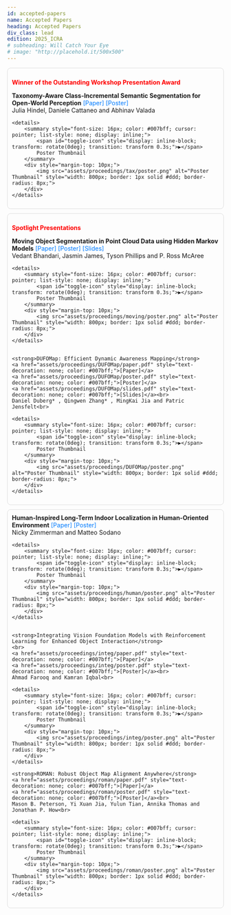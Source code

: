 ```yaml
---
id: accepted-papers
name: Accepted Papers
heading: Accepted Papers
div_class: lead
edition: 2025_ICRA
# subheading: Will Catch Your Eye
# image: "http://placehold.it/500x500"
---
```


<div style="padding: 10px; border: 1px solid #ddd; border-radius: 8px; margin-bottom: 10px;">
    <p><strong><span style="color: red;">Winner of the Outstanding Workshop Presentation Award</span></strong></p>
    <strong>Taxonomy-Aware Class-Incremental Semantic Segmentation for Open-World Perception</strong> 
    <a href="assets/proceedings/tax/paper.pdf" style="text-decoration: none; color: #007bff;">[Paper]</a> 
    <a href="assets/proceedings/tax/poster.pdf" style="text-decoration: none; color: #007bff;">[Poster]</a><br>
    Julia Hindel, Daniele Cattaneo and Abhinav Valada<br>
    
    <details>
        <summary style="font-size: 16px; color: #007bff; cursor: pointer; list-style: none; display: inline;">
            <span id="toggle-icon" style="display: inline-block; transform: rotate(0deg); transition: transform 0.3s;">▶</span>
            Poster Thumbnail
        </summary>
        <div style="margin-top: 10px;">
            <img src="assets/proceedings/tax/poster.png" alt="Poster Thumbnail" style="width: 800px; border: 1px solid #ddd; border-radius: 8px;">
        </div>
    </details>
</div>

<div style="padding: 10px; border: 1px solid #ddd; border-radius: 8px; margin-bottom: 10px;">
    <p><strong><span style="color: red;">Spotlight Presentations</span></strong></p>
    <strong>Moving Object Segmentation in Point Cloud Data using Hidden Markov Models</strong> 
    <a href="assets/proceedings/moving/paper.pdf" style="text-decoration: none; color: #007bff;">[Paper]</a> 
    <a href="assets/proceedings/moving/poster.pdf" style="text-decoration: none; color: #007bff;">[Poster]</a>
    <a href="assets/proceedings/moving/slides.pdf" style="text-decoration: none; color: #007bff;">[Slides]</a><br>
    Vedant Bhandari, Jasmin James, Tyson Phillips and P. Ross McAree<br>
    
    <details>
        <summary style="font-size: 16px; color: #007bff; cursor: pointer; list-style: none; display: inline;">
            <span id="toggle-icon" style="display: inline-block; transform: rotate(0deg); transition: transform 0.3s;">▶</span>
            Poster Thumbnail
        </summary>
        <div style="margin-top: 10px;">
            <img src="assets/proceedings/moving/poster.png" alt="Poster Thumbnail" style="width: 800px; border: 1px solid #ddd; border-radius: 8px;">
        </div>
    </details>


    <strong>DUFOMap: Efficient Dynamic Awareness Mapping</strong> 
    <a href="assets/proceedings/DUFOMap/paper.pdf" style="text-decoration: none; color: #007bff;">[Paper]</a> 
    <a href="assets/proceedings/DUFOMap/poster.pdf" style="text-decoration: none; color: #007bff;">[Poster]</a>
    <a href="assets/proceedings/DUFOMap/slides.pdf" style="text-decoration: none; color: #007bff;">[Slides]</a><br>
    Daniel Duberg* , Qingwen Zhang* , MingKai Jia and Patric Jensfelt<br>
    
    <details>
        <summary style="font-size: 16px; color: #007bff; cursor: pointer; list-style: none; display: inline;">
            <span id="toggle-icon" style="display: inline-block; transform: rotate(0deg); transition: transform 0.3s;">▶</span>
            Poster Thumbnail
        </summary>
        <div style="margin-top: 10px;">
            <img src="assets/proceedings/DUFOMap/poster.png" alt="Poster Thumbnail" style="width: 800px; border: 1px solid #ddd; border-radius: 8px;">
        </div>
    </details>
</div>

<div style="padding: 10px; border: 1px solid #ddd; border-radius: 8px; margin-bottom: 10px;">
    <strong>Human-Inspired Long-Term Indoor Localization in Human-Oriented Environment</strong> 
    <a href="assets/proceedings/human/paper.pdf" style="text-decoration: none; color: #007bff;">[Paper]</a> 
    <a href="assets/proceedings/human/poster.pdf" style="text-decoration: none; color: #007bff;">[Poster]</a><br>
    Nicky Zimmerman and Matteo Sodano<br>
    
    <details>
        <summary style="font-size: 16px; color: #007bff; cursor: pointer; list-style: none; display: inline;">
            <span id="toggle-icon" style="display: inline-block; transform: rotate(0deg); transition: transform 0.3s;">▶</span>
            Poster Thumbnail
        </summary>
        <div style="margin-top: 10px;">
            <img src="assets/proceedings/human/poster.png" alt="Poster Thumbnail" style="width: 800px; border: 1px solid #ddd; border-radius: 8px;">
        </div>
    </details>


    <strong>Integrating Vision Foundation Models with Reinforcement Learning for Enhanced Object Interaction</strong> 
    <br>
    <a href="assets/proceedings/integ/paper.pdf" style="text-decoration: none; color: #007bff;">[Paper]</a> 
    <a href="assets/proceedings/integ/poster.pdf" style="text-decoration: none; color: #007bff;">[Poster]</a><br>
    Ahmad Farooq and Kamran Iqbal<br>
    
    <details>
        <summary style="font-size: 16px; color: #007bff; cursor: pointer; list-style: none; display: inline;">
            <span id="toggle-icon" style="display: inline-block; transform: rotate(0deg); transition: transform 0.3s;">▶</span>
            Poster Thumbnail
        </summary>
        <div style="margin-top: 10px;">
            <img src="assets/proceedings/integ/poster.png" alt="Poster Thumbnail" style="width: 800px; border: 1px solid #ddd; border-radius: 8px;">
        </div>
    </details>

    <strong>ROMAN: Robust Object Map Alignment Anywhere</strong> 
    <a href="assets/proceedings/roman/paper.pdf" style="text-decoration: none; color: #007bff;">[Paper]</a> 
    <a href="assets/proceedings/roman/poster.pdf" style="text-decoration: none; color: #007bff;">[Poster]</a><br>
    Mason B. Peterson, Yi Xuan Jia, Yulun Tian, Annika Thomas and Jonathan P. How<br>
    
    <details>
        <summary style="font-size: 16px; color: #007bff; cursor: pointer; list-style: none; display: inline;">
            <span id="toggle-icon" style="display: inline-block; transform: rotate(0deg); transition: transform 0.3s;">▶</span>
            Poster Thumbnail
        </summary>
        <div style="margin-top: 10px;">
            <img src="assets/proceedings/roman/poster.png" alt="Poster Thumbnail" style="width: 800px; border: 1px solid #ddd; border-radius: 8px;">
        </div>
    </details>
</div>

<script>
    document.addEventListener('DOMContentLoaded', function () {
        document.querySelectorAll('details').forEach(function(detail) {
            detail.addEventListener('toggle', function() {
                var icon = this.querySelector('#toggle-icon');
                if (this.open) {
                    icon.style.transform = 'rotate(90deg)';
                } else {
                    icon.style.transform = 'rotate(0deg)';
                }
            });
        });
    });
</script>

